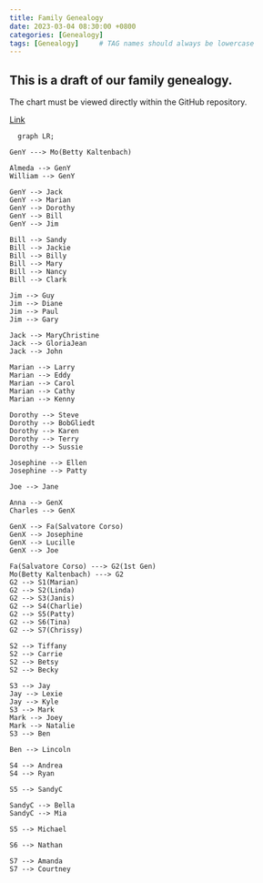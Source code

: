 ```yaml
---
title: Family Genealogy
date: 2023-03-04 08:30:00 +0800
categories: [Genealogy]
tags: [Genealogy]     # TAG names should always be lowercase
---
```


## This is a draft of our family genealogy. 

The chart must be viewed directly within the GitHub repository.

[Link](https://github.com/corsokalte/corsokalte.github.io/blob/main/_posts/2023-03-04-Family%20Genealogy.md)

```mermaid
  graph LR;

GenY ---> Mo(Betty Kaltenbach) 

Almeda --> GenY
William --> GenY

GenY --> Jack
GenY --> Marian
GenY --> Dorothy
GenY --> Bill
GenY --> Jim

Bill --> Sandy
Bill --> Jackie
Bill --> Billy
Bill --> Mary
Bill --> Nancy
Bill --> Clark

Jim --> Guy
Jim --> Diane
Jim --> Paul
Jim --> Gary

Jack --> MaryChristine
Jack --> GloriaJean
Jack --> John

Marian --> Larry
Marian --> Eddy
Marian --> Carol
Marian --> Cathy
Marian --> Kenny

Dorothy --> Steve
Dorothy --> BobGliedt
Dorothy --> Karen
Dorothy --> Terry
Dorothy --> Sussie

Josephine --> Ellen
Josephine --> Patty

Joe --> Jane

Anna --> GenX
Charles --> GenX

GenX --> Fa(Salvatore Corso)
GenX --> Josephine 
GenX --> Lucille
GenX --> Joe

Fa(Salvatore Corso) ---> G2(1st Gen)
Mo(Betty Kaltenbach) ---> G2
G2 --> S1(Marian)
G2 --> S2(Linda)
G2 --> S3(Janis)
G2 --> S4(Charlie)
G2 --> S5(Patty)
G2 --> S6(Tina)
G2 --> S7(Chrissy)

S2 --> Tiffany
S2 --> Carrie
S2 --> Betsy
S2 --> Becky

S3 --> Jay
Jay --> Lexie
Jay --> Kyle
S3 --> Mark
Mark --> Joey
Mark --> Natalie
S3 --> Ben

Ben --> Lincoln

S4 --> Andrea
S4 --> Ryan

S5 --> SandyC

SandyC --> Bella
SandyC --> Mia

S5 --> Michael

S6 --> Nathan

S7 --> Amanda
S7 --> Courtney

```
